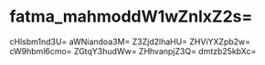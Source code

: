 # fatma_mahmoddW1wZnlxZ2s=
cHlsbm1nd3U=
aWNiandoa3M=
Z3Zjd2lhaHU=
ZHViYXZpb2w=
cW9hbml6cmo=
ZGtqY3hudWw=
ZHhvanpjZ3Q=
dmtzb25kbXc=
